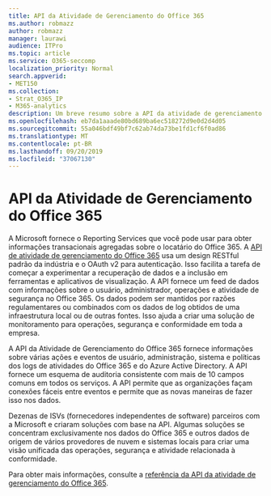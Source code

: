```yaml
---
title: API da Atividade de Gerenciamento do Office 365
ms.author: robmazz
author: robmazz
manager: laurawi
audience: ITPro
ms.topic: article
ms.service: O365-seccomp
localization_priority: Normal
search.appverid:
- MET150
ms.collection:
- Strat_O365_IP
- M365-analytics
description: Um breve resumo sobre a API da atividade de gerenciamento do Office 365.
ms.openlocfilehash: eb7da1aaade80bd689ba6ec518272d9e0d2d4d05
ms.sourcegitcommit: 55a046bdf49bf7c62ab74da73be1fd1cf6f0ad86
ms.translationtype: MT
ms.contentlocale: pt-BR
ms.lasthandoff: 09/20/2019
ms.locfileid: "37067130"
---
```

# <a name="office-365-management-activity-api"></a>API da Atividade de Gerenciamento do Office 365

A Microsoft fornece o Reporting Services que você pode usar para obter informações transacionais agregadas sobre o locatário do Office 365. A [API de atividade de gerenciamento do Office 365](https://docs.microsoft.com/office/office-365-management-api/office-365-management-apis-overview) usa um design RESTful padrão da indústria e o OAuth v2 para autenticação. Isso facilita a tarefa de começar a experimentar a recuperação de dados e a inclusão em ferramentas e aplicativos de visualização. A API fornece um feed de dados com informações sobre o usuário, administrador, operações e atividade de segurança no Office 365. Os dados podem ser mantidos por razões regulamentares ou combinados com os dados de log obtidos de uma infraestrutura local ou de outras fontes. Isso ajuda a criar uma solução de monitoramento para operações, segurança e conformidade em toda a empresa.

A API da Atividade de Gerenciamento do Office 365 fornece informações sobre várias ações e eventos de usuário, administração, sistema e políticas dos logs de atividades do Office 365 e do Azure Active Directory. A API fornece um esquema de auditoria consistente com mais de 10 campos comuns em todos os serviços. A API permite que as organizações façam conexões fáceis entre eventos e permite que as novas maneiras de fazer isso nos dados.

Dezenas de ISVs (fornecedores independentes de software) parceiros com a Microsoft e criaram soluções com base na API. Algumas soluções se concentram exclusivamente nos dados do Office 365 e outros dados de origem de vários provedores de nuvem e sistemas locais para criar uma visão unificada das operações, segurança e atividade relacionada à conformidade. 

Para obter mais informações, consulte a [referência da API da atividade de gerenciamento do Office 365](https://docs.microsoft.com/office/office-365-management-api/office-365-management-activity-api-reference).
